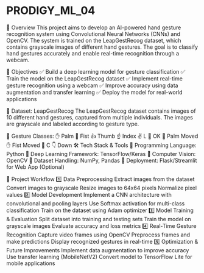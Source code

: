 # PRODIGY_ML_04
📌 Overview
This project aims to develop an AI-powered hand gesture recognition system using Convolutional Neural Networks (CNNs) and OpenCV. The system is trained on the LeapGestRecog dataset, which contains grayscale images of different hand gestures. The goal is to classify hand gestures accurately and enable real-time recognition through a webcam.

🎯 Objectives
✅ Build a deep learning model for gesture classification
✅ Train the model on the LeapGestRecog dataset
✅ Implement real-time gesture recognition using a webcam
✅ Improve accuracy using data augmentation and transfer learning
✅ Deploy the model for real-world applications

📂 Dataset: LeapGestRecog
The LeapGestRecog dataset contains images of 10 different hand gestures, captured from multiple individuals. The images are grayscale and labeled according to gesture type.

📌 Gesture Classes:
✋ Palm
👊 Fist
👍 Thumb
☝️ Index
✌️ L
🤙 OK
👋 Palm Moved
✋ Fist Moved
🤏 C
👇 Down
🛠️ Tech Stack & Tools
🔹 Programming Language: Python
🔹 Deep Learning Framework: TensorFlow/Keras
🔹 Computer Vision: OpenCV
🔹 Dataset Handling: NumPy, Pandas
🔹 Deployment: Flask/Streamlit for Web App (Optional)

📌 Project Workflow
1️⃣ Data Preprocessing
Extract images from the dataset
Convert images to grayscale
Resize images to 64x64 pixels
Normalize pixel values
2️⃣ Model Development
Implement a CNN architecture with convolutional and pooling layers
Use Softmax activation for multi-class classification
Train on the dataset using Adam optimizer
3️⃣ Model Training & Evaluation
Split dataset into training and testing sets
Train the model on grayscale images
Evaluate accuracy and loss metrics
4️⃣ Real-Time Gesture Recognition
Capture video frames using OpenCV
Preprocess frames and make predictions
Display recognized gestures in real-time
5️⃣ Optimization & Future Improvements
Implement data augmentation to improve accuracy
Use transfer learning (MobileNetV2)
Convert model to TensorFlow Lite for mobile applications
